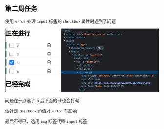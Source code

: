 ## 第二周任务



使用 `v-for` 处理 `input` 标签的 `checkbox` 属性时遇到了问题

![](https://raw.githubusercontent.com/liuyunhaozz/image/main/img/1%7E%7D2M%244CJ%7EP8NO7L%7E%25RV%40%25A.png)

问题在于点选了 5 后下面的 6 也会打勾

估计是 `checkbox` 的值对 `v-for` 有影响

最后不得已，选用 `img` 标签代替 `input` 标签